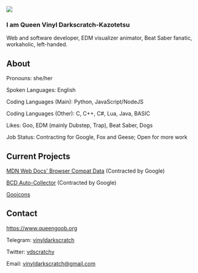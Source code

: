 ![](http://www.queengoob.org/static/images/virtualintensity_webposter.jpg)

### I am Queen Vinyl Darkscratch-Kazotetsu
Web and software developer, EDM visualizer animator, Beat Saber fanatic, workaholic, left-handed.


## About

Pronouns: she/her

Spoken Languages: English

Coding Languages (Main): Python, JavaScript/NodeJS

Coding Languages (Other): C, C++, C#, Lua, Java, BASIC

Likes: Goo, EDM (mainly Dubstep, Trap), Beat Saber, Dogs

Job Status: Contracting for Google, Fox and Geese; Open for more work

## Current Projects

[MDN Web Docs' Browser Compat Data](https://github.com/mdn/browser-compat-data) (Contracted by Google)

[BCD Auto-Collector](https://github.com/foolip/mdn-bcd-collector) (Contracted by Google)

[Gooicons](https://github.com/GooborgStudios/gooicons)

## Contact

https://www.queengoob.org

Telegram: [vinyldarkscratch](https://t.me/vinyldarkscratch)

Twitter: [vdscratchy](https://twitter.com/vdscratchy)

Email: vinyldarkscratch@gmail.com

